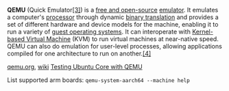 
**QEMU** (Quick Emulator[[3]](https://en.wikipedia.org/wiki/QEMU#cite_note-3)) is a [free and open-source](https://en.wikipedia.org/wiki/Free_and_open-source "Free and open-source") [emulator](https://en.wikipedia.org/wiki/Emulator "Emulator"). It emulates a computer's [processor](https://en.wikipedia.org/wiki/Central_processing_unit "Central processing unit") through dynamic [binary translation](https://en.wikipedia.org/wiki/Binary_translation "Binary translation") and provides a set of different hardware and device models for the machine, enabling it to run a variety of [guest operating systems](https://en.wikipedia.org/wiki/Guest_operating_system "Guest operating system"). It can interoperate with [Kernel-based Virtual Machine](https://en.wikipedia.org/wiki/Kernel-based_Virtual_Machine "Kernel-based Virtual Machine") (KVM) to run virtual machines at near-native speed. QEMU can also do emulation for user-level processes, allowing applications compiled for one architecture to run on another.[[4]](https://en.wikipedia.org/wiki/QEMU#cite_note-hoxLZ-4)

[qemu.org](https://www.qemu.org/), [wiki](https://en.wikipedia.org/wiki/QEMU)
[Testing Ubuntu Core with QEMU](https://ubuntu.com/core/docs/testing-with-qemu)

List supported arm boards: `qemu-system-aarch64 --machine help`
